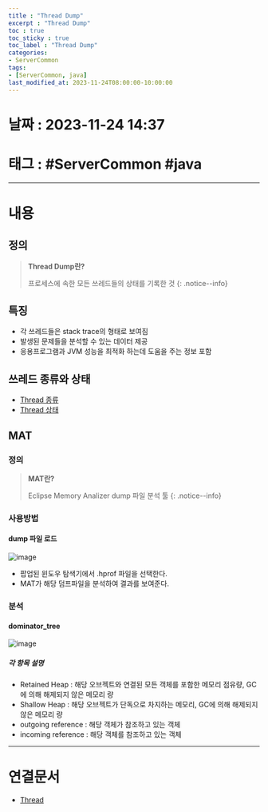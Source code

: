 ```yaml
---
title : "Thread Dump"
excerpt : "Thread Dump"
toc : true
toc_sticky : true
toc_label : "Thread Dump"
categories:
- ServerCommon
tags:
- [ServerCommon, java]
last_modified_at: 2023-11-24T08:00:00-10:00:00
---
```


# 날짜 : 2023-11-24 14:37

# 태그 : #ServerCommon #java
---

# 내용

## 정의
> **Thread Dump란?**
>
>프로세스에 속한 모든 쓰레드들의 상태를 기록한 것
{: .notice--info}

## 특징
- 각 쓰레드들은 stack trace의 형태로 보여짐
- 발생된 문제들을 분석할 수 있는 데이터 제공
- 응용프로그램과 JVM 성능을 최적화 하는데 도움을 주는 정보 포함

## 쓰레드 종류와 상태
- [Thread 종류](../../servercommon/servercommon-Thread#종류)
- [Thread 상태](../../servercommon/servercommon-Thread#state)

## MAT

### 정의
> **MAT란?**
>
>Eclipse Memory Analizer
>dump 파일 분석 툴
{: .notice--info}

### 사용방법

#### dump 파일 로드
  
![image](../../assets/images/MATOpenHeapDump.png)
- 팝업된 윈도우 탐색기에서 .hprof 파일을 선택한다.
- MAT가 해당 덤프파일을 분석하여 결과를 보여준다.

### 분석

#### dominator_tree
  
![image](../../assets/images/MATDominator_tree.png)

##### 각 항목 설명
* Retained Heap : 해당 오브젝트와 연결된 모든 객체를 포함한 메모리 점유량, GC에 의해 해제되지 않은 메모리 량
* Shallow Heap : 해당 오브젝트가 단독으로 차지하는 메모리, GC에 의해 해제되지 않은 메모리 량
* outgoing reference : 해당 객체가 참조하고 있는 객체
* incoming reference : 해당 객체를 참조하고 있는 객체

---

# 연결문서
- [Thread](../../servercommon/servercommon-Thread)